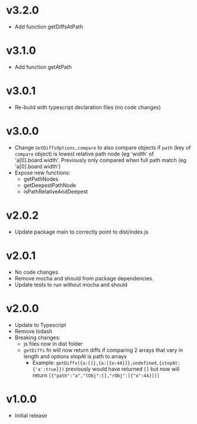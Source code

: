 # v3.2.0
- Add function getDiffsAtPath

# v3.1.0
- Add function getAtPath

# v3.0.1
- Re-build with typescript declaration files (no code changes)

# v3.0.0
- Change `GetDiffsOptions.compare` to also compare objects if `path` (key of `compare` object) is lowest relative path node (eg 'width' of 'a[0].board.width'.  Previously only compared when full path match (eg 'a[0].board.width')
- Expose new functions: 
  - getPathNodes
  - getDeepestPathNode
  - isPathRelativeAndDeepest

# v2.0.2
- Update package main to correctly point to dist/index.js

# v2.0.1
- No code changes.
- Remove mocha and should from package dependencies.
- Update tests to run without mocha and should

# v2.0.0
- Update to Typescript
- Remove lodash
- Breaking changes:
  - js files now in dist folder
  - `getDiffs` fn will now return diffs if comparing 2 arrays that vary in length and options stopAt is path to arrays
    - Example: `getDiffs({a:[]},{a:[{o:44}]},undefined,{stopAt:{'a':true}})` previously would have returned `[]` but now will return `[{"path":"a","lObj":[],"rObj":[{"o":44}]}]`

# v1.0.0 
- Initial release



